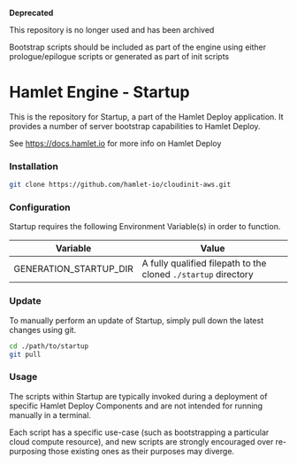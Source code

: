 **Deprecated**

This repository is no longer used and has been archived

Bootstrap scripts should be included as part of the engine using either prologue/epilogue scripts or generated as part of init scripts

# Hamlet Engine - Startup

This is the repository for Startup, a part of the Hamlet Deploy application. It provides a number of server bootstrap capabilities to Hamlet Deploy.

See https://docs.hamlet.io for more info on Hamlet Deploy

### Installation

```bash
git clone https://github.com/hamlet-io/cloudinit-aws.git
```

### Configuration

Startup requires the following Environment Variable(s) in order to function.

| Variable            | Value                                                                                    |
|---------------------|------------------------------------------------------------------------------------------|
| GENERATION_STARTUP_DIR | A fully qualified filepath to the cloned `./startup` directory |

### Update

To manually perform an update of Startup, simply pull down the latest changes using git.

```bash
cd ./path/to/startup
git pull
```

### Usage

The scripts within Startup are typically invoked during a deployment of specific Hamlet Deploy Components and are not intended for running manually in a terminal.

Each script has a specific use-case (such as bootstrapping a particular cloud compute resource), and new scripts are strongly encouraged over re-purposing those existing ones as their purposes may diverge.
